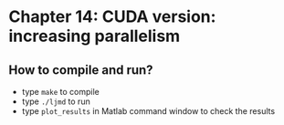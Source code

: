 # Chapter 14: CUDA version: increasing parallelism

## How to compile and run?
  * type `make` to compile
  * type `./ljmd` to run
  * type `plot_results` in Matlab command window to check the results
